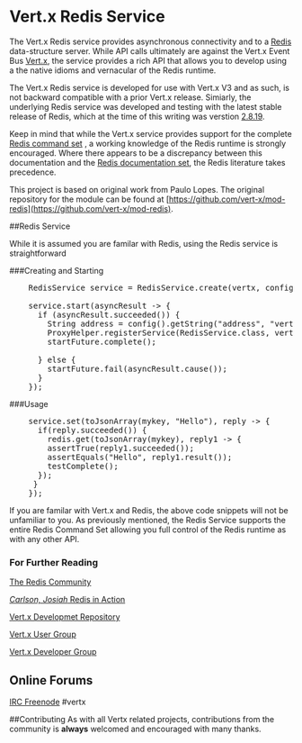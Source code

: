# Vert.x Redis Service

The Vert.x Redis service provides asynchronous connectivity and  to a [Redis](http://redis.io) data-structure server.
While API calls ultimately are against the Vert.x Event Bus [Vert.x](http://vertx.io), the service provides a rich API
 that allows you to develop using a the native idioms and vernacular of the Redis runtime.

The Vert.x Redis service is developed for use with Vert.x V3 and as such, is not backward compatible with a prior Vert.x
 release. Simiarly, the underlying Redis service was developed and testing with the latest stable release of Redis,
 which at the time of this writing was verstion [2.8.19](http://redis.io/download).

Keep in mind that while the Vert.x service provides support for the complete [Redis command set](http://redis.io/commands)
, a working knowledge of the Redis runtime is strongly encouraged. Where there appears to be a discrepancy between this
 documentation and the [Redis documentation set](http://redis.io/documentation), the Redis literature takes precedence.

This project is based on original work from Paulo Lopes. The original repository for the module can be found at [https://github.com/vert-x/mod-redis](https://github.com/vert-x/mod-redis). 

##Redis Service

While it is assumed you are familar with Redis, using the Redis service is straightforward

###Creating and Starting

<pre>
	RedisService service = RedisService.create(vertx, config());

    service.start(asyncResult -> {
      if (asyncResult.succeeded()) {
        String address = config().getString("address", "vertx.redis");
        ProxyHelper.registerService(RedisService.class, vertx, service, address);
        startFuture.complete();

      } else {
        startFuture.fail(asyncResult.cause());
      }
    });	
</pre>


###Usage
<pre>
    service.set(toJsonArray(mykey, "Hello"), reply -> {
	  if(reply.succeeded()) {
        redis.get(toJsonArray(mykey), reply1 -> {
        assertTrue(reply1.succeeded());
        assertEquals("Hello", reply1.result());
        testComplete();
      });	  
	 }
    });
</pre>

If you are familar with Vert.x and Redis, the above code snippets will not be unfamiliar to you. As previously mentioned, the Redis Service supports the entire Redis Command Set allowing you full control of the Redis runtime as with any other API. 


### For Further Reading

[The Redis Community](http://redis.io)

[*Carlson, Josiah* Redis in Action](http://manning.com/carlson/) 

[Vert.x Developmet Repository](https://github.com/eclipse/vert.x)

[Vert.x User Group](https://groups.google.com/forum/?hl=en#!forum/vertx)

[Vert.x Developer Group](https://groups.google.com/forum/?fromgroups#!forum/vertx-dev)

## Online Forums
[IRC Freenode](https://freenode.net) #vertx

##Contributing
As with all Vertx related projects, contributions from the community is **always** welcomed and encouraged with many thanks.


